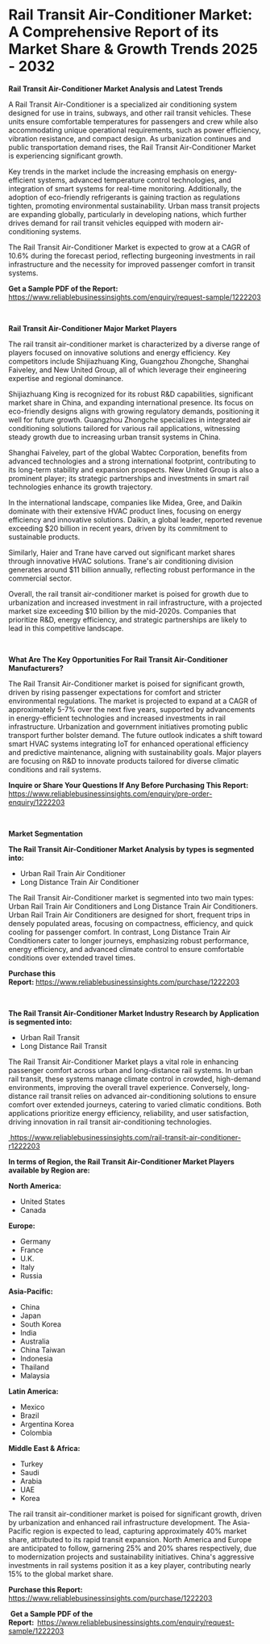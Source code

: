 <p><h1>Rail Transit Air-Conditioner Market: A Comprehensive Report of its Market Share & Growth Trends 2025 - 2032</h1></p><p><strong>Rail Transit Air-Conditioner Market Analysis and Latest Trends</strong></p>
<p><p>A Rail Transit Air-Conditioner is a specialized air conditioning system designed for use in trains, subways, and other rail transit vehicles. These units ensure comfortable temperatures for passengers and crew while also accommodating unique operational requirements, such as power efficiency, vibration resistance, and compact design. As urbanization continues and public transportation demand rises, the Rail Transit Air-Conditioner Market is experiencing significant growth. </p><p>Key trends in the market include the increasing emphasis on energy-efficient systems, advanced temperature control technologies, and integration of smart systems for real-time monitoring. Additionally, the adoption of eco-friendly refrigerants is gaining traction as regulations tighten, promoting environmental sustainability. Urban mass transit projects are expanding globally, particularly in developing nations, which further drives demand for rail transit vehicles equipped with modern air-conditioning systems. </p><p>The Rail Transit Air-Conditioner Market is expected to grow at a CAGR of 10.6% during the forecast period, reflecting burgeoning investments in rail infrastructure and the necessity for improved passenger comfort in transit systems.</p></p>
<p><strong>Get a Sample PDF of the Report:&nbsp;</strong> <a href="https://www.reliablebusinessinsights.com/enquiry/request-sample/1222203?utm_campaign=3080&utm_medium=2&utm_source=Github&utm_content=ia&utm_term=12042025&utm_id=rail-transit-air-conditioner">https://www.reliablebusinessinsights.com/enquiry/request-sample/1222203</a></p>
<p>&nbsp;</p>
<p><strong>Rail Transit Air-Conditioner Major Market Players</strong></p>
<p><p>The rail transit air-conditioner market is characterized by a diverse range of players focused on innovative solutions and energy efficiency. Key competitors include Shijiazhuang King, Guangzhou Zhongche, Shanghai Faiveley, and New United Group, all of which leverage their engineering expertise and regional dominance.</p><p>Shijiazhuang King is recognized for its robust R&D capabilities, significant market share in China, and expanding international presence. Its focus on eco-friendly designs aligns with growing regulatory demands, positioning it well for future growth. Guangzhou Zhongche specializes in integrated air conditioning solutions tailored for various rail applications, witnessing steady growth due to increasing urban transit systems in China.</p><p>Shanghai Faiveley, part of the global Wabtec Corporation, benefits from advanced technologies and a strong international footprint, contributing to its long-term stability and expansion prospects. New United Group is also a prominent player; its strategic partnerships and investments in smart rail technologies enhance its growth trajectory.</p><p>In the international landscape, companies like Midea, Gree, and Daikin dominate with their extensive HVAC product lines, focusing on energy efficiency and innovative solutions. Daikin, a global leader, reported revenue exceeding $20 billion in recent years, driven by its commitment to sustainable products.</p><p>Similarly, Haier and Trane have carved out significant market shares through innovative HVAC solutions. Trane's air conditioning division generates around $11 billion annually, reflecting robust performance in the commercial sector.</p><p>Overall, the rail transit air-conditioner market is poised for growth due to urbanization and increased investment in rail infrastructure, with a projected market size exceeding $10 billion by the mid-2020s. Companies that prioritize R&D, energy efficiency, and strategic partnerships are likely to lead in this competitive landscape.</p></p>
<p>&nbsp;</p>
<p><strong>What Are The Key Opportunities For Rail Transit Air-Conditioner Manufacturers?</strong></p>
<p><p>The Rail Transit Air-Conditioner market is poised for significant growth, driven by rising passenger expectations for comfort and stricter environmental regulations. The market is projected to expand at a CAGR of approximately 5-7% over the next five years, supported by advancements in energy-efficient technologies and increased investments in rail infrastructure. Urbanization and government initiatives promoting public transport further bolster demand. The future outlook indicates a shift toward smart HVAC systems integrating IoT for enhanced operational efficiency and predictive maintenance, aligning with sustainability goals. Major players are focusing on R&D to innovate products tailored for diverse climatic conditions and rail systems.</p></p>
<p><strong>Inquire or Share Your Questions If Any Before Purchasing This Report:</strong> <a href="https://www.reliablebusinessinsights.com/enquiry/pre-order-enquiry/1222203?utm_campaign=3080&utm_medium=2&utm_source=Github&utm_content=ia&utm_term=12042025&utm_id=rail-transit-air-conditioner">https://www.reliablebusinessinsights.com/enquiry/pre-order-enquiry/1222203</a></p>
<p>&nbsp;</p>
<p><strong>Market Segmentation</strong></p>
<p><strong>The Rail Transit Air-Conditioner Market Analysis by types is segmented into:</strong></p>
<p><ul><li>Urban Rail Train Air Conditioner</li><li>Long Distance Train Air Conditioner</li></ul></p>
<p><p>The Rail Transit Air-Conditioner market is segmented into two main types: Urban Rail Train Air Conditioners and Long Distance Train Air Conditioners. Urban Rail Train Air Conditioners are designed for short, frequent trips in densely populated areas, focusing on compactness, efficiency, and quick cooling for passenger comfort. In contrast, Long Distance Train Air Conditioners cater to longer journeys, emphasizing robust performance, energy efficiency, and advanced climate control to ensure comfortable conditions over extended travel times.</p></p>
<p><strong>Purchase this Report:&nbsp;</strong><a href="https://www.reliablebusinessinsights.com/purchase/1222203?utm_campaign=3080&utm_medium=2&utm_source=Github&utm_content=ia&utm_term=12042025&utm_id=rail-transit-air-conditioner">https://www.reliablebusinessinsights.com/purchase/1222203</a></p>
<p>&nbsp;</p>
<p><strong>The Rail Transit Air-Conditioner Market Industry Research by Application is segmented into:</strong></p>
<p><ul><li>Urban Rail Transit</li><li>Long Distance Rail Transit</li></ul></p>
<p><p>The Rail Transit Air-Conditioner Market plays a vital role in enhancing passenger comfort across urban and long-distance rail systems. In urban rail transit, these systems manage climate control in crowded, high-demand environments, improving the overall travel experience. Conversely, long-distance rail transit relies on advanced air-conditioning solutions to ensure comfort over extended journeys, catering to varied climatic conditions. Both applications prioritize energy efficiency, reliability, and user satisfaction, driving innovation in rail transit air-conditioning technologies.</p></p>
<p><a href="https://www.reliablebusinessinsights.com/rail-transit-air-conditioner-r1222203?utm_campaign=3080&utm_medium=2&utm_source=Github&utm_content=ia&utm_term=12042025&utm_id=rail-transit-air-conditioner">&nbsp;https://www.reliablebusinessinsights.com/rail-transit-air-conditioner-r1222203</a></p>
<p><strong>In terms of Region, the Rail Transit Air-Conditioner Market Players available by Region are:</strong></p>
<p>
    <p> <strong> North America: </strong>
        <ul>
            <li>United States</li>
            <li>Canada</li>
        </ul>
        </p> 
    <p> <strong> Europe: </strong>
        <ul>
            <li>Germany</li>
            <li>France</li>
            <li>U.K.</li>
            <li>Italy</li>
            <li>Russia</li>
        </ul>
        </p> 
    <p> <strong> Asia-Pacific: </strong>
        <ul>
            <li>China</li>
            <li>Japan</li>
            <li>South Korea</li>
            <li>India</li>
            <li>Australia</li>
            <li>China Taiwan</li>
            <li>Indonesia</li>
            <li>Thailand</li>
            <li>Malaysia</li>
        </ul>
        </p> 
    <p> <strong> Latin America: </strong>
        <ul>
            <li>Mexico</li>
            <li>Brazil</li>
            <li>Argentina Korea</li>
            <li>Colombia</li>
        </ul>
        </p> 
    <p> <strong> Middle East & Africa: </strong>
        <ul>
            <li>Turkey</li>
            <li>Saudi</li>
            <li>Arabia</li>
            <li>UAE</li>
            <li>Korea</li>
        </ul>
    </p>
    </p>
<p><p>The rail transit air-conditioner market is poised for significant growth, driven by urbanization and enhanced rail infrastructure development. The Asia-Pacific region is expected to lead, capturing approximately 40% market share, attributed to its rapid transit expansion. North America and Europe are anticipated to follow, garnering 25% and 20% shares respectively, due to modernization projects and sustainability initiatives. China's aggressive investments in rail systems position it as a key player, contributing nearly 15% to the global market share.</p></p>
<p><strong>Purchase this Report: </strong><a href="https://www.reliablebusinessinsights.com/purchase/1222203?utm_campaign=3080&utm_medium=2&utm_source=Github&utm_content=ia&utm_term=12042025&utm_id=rail-transit-air-conditioner">https://www.reliablebusinessinsights.com/purchase/1222203</a></p>
<p>&nbsp;<strong>Get a Sample PDF of the Report:&nbsp;&nbsp;</strong><a href="https://www.reliablebusinessinsights.com/enquiry/request-sample/1222203?utm_campaign=3080&utm_medium=2&utm_source=Github&utm_content=ia&utm_term=12042025&utm_id=rail-transit-air-conditioner">https://www.reliablebusinessinsights.com/enquiry/request-sample/1222203</a></p>
<p><strong></strong></p>
<p><p></p><p></p><p></p></p>